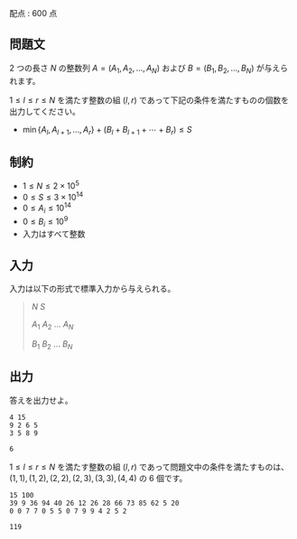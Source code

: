 配点 : $600$ 点

## 問題文

$2$ つの長さ $N$ の整数列 $A = (A_1, A_2, \ldots, A_N)$ および $B = (B_1, B_2, \ldots, B_N)$ が与えられます。

$1 \leq l \leq r \leq N$ を満たす整数の組 $(l, r)$ であって下記の条件を満たすものの個数を出力してください。

- $\min\lbrace A_l, A_{l+1}, \ldots, A_r \rbrace + (B_l + B_{l+1} + \cdots + B_r) \leq S$

## 制約

- $1 \leq N \leq 2 \times 10^5$
- $0 \leq S \leq 3 \times 10^{14}$
- $0 \leq A_i \leq 10^{14}$
- $0 \leq B_i \leq 10^9$
- 入力はすべて整数

## 入力

入力は以下の形式で標準入力から与えられる。

> $N$ $S$
> 
> $A_1$ $A_2$ $\ldots$ $A_N$
> 
> $B_1$ $B_2$ $\ldots$ $B_N$

## 出力

答えを出力せよ。

```input1
4 15
9 2 6 5
3 5 8 9
```

```output1
6
```

$1 \leq l \leq r \leq N$ を満たす整数の組 $(l, r)$ であって問題文中の条件を満たすものは、
$(1, 1), (1, 2), (2, 2), (2, 3), (3, 3), (4, 4)$ の $6$ 個です。

```input2
15 100
39 9 36 94 40 26 12 26 28 66 73 85 62 5 20
0 0 7 7 0 5 5 0 7 9 9 4 2 5 2
```

```output2
119
```